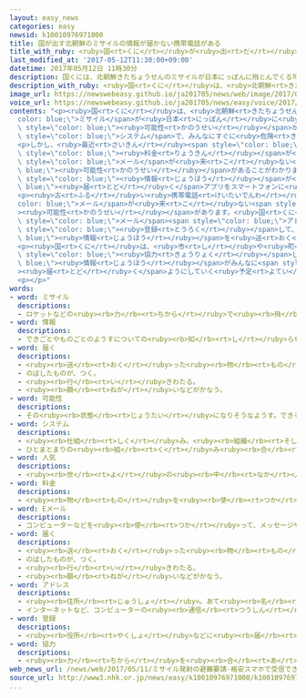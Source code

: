 ```yaml
---
layout: easy_news
categories: easy
newsid: k10010976971000
title: 国が出す北朝鮮のミサイルの情報が届かない携帯電話がある
title_with_ruby: <ruby>国<rt>くに</rt></ruby>が<ruby>出<rt>だ</rt></ruby>す<ruby>北朝鮮<rt>きたちょうせん</rt></ruby>のミサイルの<ruby>情報<rt>じょうほう</rt></ruby>が<ruby>届<rt>とど</rt></ruby>かない<ruby>携帯電話<rt>けいたいでんわ</rt></ruby>がある
last_modified_at: '2017-05-12T11:30:00+09:00'
datetime: 2017年05月12日 11時30分
description: 国くには、北朝鮮きたちょうせんのミサイルが日本にっぽんに飛とんでくる可能性かのうせいがある場合ばあい「Ｊアラート」というシステムで、みんなにすぐに危険きけんを知しらせることにしています。
description_with_ruby: <ruby>国<rt>くに</rt></ruby>は、<ruby>北朝鮮<rt>きたちょうせん</rt></ruby>のミサイルが<ruby>日本<rt>にっぽん</rt></ruby>に<ruby>飛<rt>と</rt></ruby>んでくる<ruby>可能性<rt>かのうせい</rt></ruby>がある<ruby>場合<rt>ばあい</rt></ruby>「Ｊアラート」というシステムで、みんなにすぐに<ruby>危険<rt>きけん</rt></ruby>を<ruby>知<rt>し</rt></ruby>らせることにしています。
image_url: https://newswebeasy.github.io/ja201705/news/web/image/2017/05/12/k10010976971000.jpg
voice_url: https://newswebeasy.github.io/ja201705/news/easy/voice/2017/05/12/k10010976971000.mp3
contents: "<p><ruby>国<rt>くに</rt></ruby>は、<ruby>北朝鮮<rt>きたちょうせん</rt></ruby>の<span style=\"\
  color: blue;\">ミサイル</span>が<ruby>日本<rt>にっぽん</rt></ruby>に<ruby>飛<rt>と</rt></ruby>んでくる<span\
  \ style=\"color: blue;\"><ruby>可能性<rt>かのうせい</rt></ruby></span>がある<ruby>場合<rt>ばあい</rt></ruby>「Ｊアラート」という<span\
  \ style=\"color: blue;\">システム</span>で、みんなにすぐに<ruby>危険<rt>きけん</rt></ruby>を<ruby>知<rt>し</rt></ruby>らせることにしています。スマートフォンや<ruby>携帯電話<rt>けいたいでんわ</rt></ruby>にも「<ruby>緊急速報<rt>きんきゅうそくほう</rt></ruby>メール」で<ruby>知<rt>し</rt></ruby>らせます。</p>\n\
  <p>しかし、<ruby>最近<rt>さいきん</rt></ruby><span style=\"color: blue;\"><ruby>人気<rt>にんき</rt></ruby></span>がある<span\
  \ style=\"color: blue;\"><ruby>料金<rt>りょうきん</rt></ruby></span>が<ruby>安<rt>やす</rt></ruby>いスマートフォンには、この<span\
  \ style=\"color: blue;\">メール</span>が<ruby>来<rt>こ</rt></ruby>ない<span style=\"color:\
  \ blue;\"><ruby>可能性<rt>かのうせい</rt></ruby></span>があることがわかりました。<ruby>国<rt>くに</rt></ruby>は、このようなスマートフォンを<ruby>持<rt>も</rt></ruby>っている<ruby>人<rt>ひと</rt></ruby>は、「Ｊアラート」の<span\
  \ style=\"color: blue;\"><ruby>情報<rt>じょうほう</rt></ruby></span>が<span style=\"color:\
  \ blue;\"><ruby>届<rt>とど</rt></ruby>く</span>アプリをスマートフォンに<ruby>入<rt>い</rt></ruby>れるように<ruby>言<rt>い</rt></ruby>っています。</p>\n\
  <p><ruby>古<rt>ふる</rt></ruby>い<ruby>携帯電話<rt>けいたいでんわ</rt></ruby>にもこの<span style=\"\
  color: blue;\">メール</span>が<ruby>来<rt>こ</rt></ruby>ない<span style=\"color: blue;\"\
  ><ruby>可能性<rt>かのうせい</rt></ruby></span>があります。<ruby>国<rt>くに</rt></ruby>は、<ruby>市<rt>し</rt></ruby>や<ruby>町<rt>まち</rt></ruby>に<span\
  \ style=\"color: blue;\">メール</span><span style=\"color: blue;\">アドレス</span>を<span\
  \ style=\"color: blue;\"><ruby>登録<rt>とうろく</rt></ruby></span>して、<span style=\"color:\
  \ blue;\"><ruby>情報<rt>じょうほう</rt></ruby></span>を<ruby>送<rt>おく</rt></ruby>ってもらうようにしたほうがいいと<ruby>言<rt>い</rt></ruby>っています。</p>\n\
  <p><ruby>国<rt>くに</rt></ruby>は、<ruby>市<rt>し</rt></ruby>や<ruby>町<rt>まち</rt></ruby>と<span\
  \ style=\"color: blue;\"><ruby>協力<rt>きょうりょく</rt></ruby></span>して<span style=\"color:\
  \ blue;\"><ruby>情報<rt>じょうほう</rt></ruby></span>がみんなに<span style=\"color: blue;\"\
  ><ruby>届<rt>とど</rt></ruby>く</span>ようにしていく<ruby>予定<rt>よてい</rt></ruby>です。</p>\n<p></p>\n\
  <p></p>"
words:
- word: ミサイル
  descriptions:
  - ロケットなどの<ruby><rb>力</rb><rt>ちから</rt></ruby>で<ruby><rb>飛</rb><rt>と</rt></ruby>び、<ruby><rb>誘導</rb><rt>ゆうどう</rt></ruby><ruby><rb>装置</rb><rt>そうち</rt></ruby>によって、<ruby><rb>目標</rb><rt>もくひょう</rt></ruby>をとらえる<ruby><rb>爆弾</rb><rt>ばくだん</rt></ruby>。<ruby><rb>誘導弾</rb><rt>ゆうどうだん</rt></ruby>。
- word: 情報
  descriptions:
  - できごとやものごとのようすについての<ruby><rb>知</rb><rt>し</rt></ruby>らせ。
- word: 届く
  descriptions:
  - <ruby><rb>送</rb><rt>おく</rt></ruby>った<ruby><rb>物</rb><rt>もの</rt></ruby>が<ruby><rb>着</rb><rt>つ</rt></ruby>く。
  - のばしたものが、つく。
  - <ruby><rb>行</rb><rt>い</rt></ruby>きわたる。
  - <ruby><rb>願</rb><rt>ねが</rt></ruby>いなどがかなう。
- word: 可能性
  descriptions:
  - その<ruby><rb>状態</rb><rt>じょうたい</rt></ruby>になりそうなようす。できそうなようす。
- word: システム
  descriptions:
  - <ruby><rb>仕組</rb><rt>しく</rt></ruby>み。<ruby><rb>組織</rb><rt>そしき</rt></ruby>。
  - ひとまとまりの<ruby><rb>組</rb><rt>く</rt></ruby>み<ruby><rb>合</rb><rt>あ</rt></ruby>わせ。
- word: 人気
  descriptions:
  - <ruby><rb>世</rb><rt>よ</rt></ruby>の<ruby><rb>中</rb><rt>なか</rt></ruby>の<ruby><rb>人</rb><rt>ひと</rt></ruby>たちのよい<ruby><rb>評判</rb><rt>ひょうばん</rt></ruby>。
- word: 料金
  descriptions:
  - <ruby><rb>物</rb><rt>もの</rt></ruby>を<ruby><rb>使</rb><rt>つか</rt></ruby>ったり、<ruby><rb>見</rb><rt>み</rt></ruby>たりしたことに<ruby><rb>対</rb><rt>たい</rt></ruby>してはらうお<ruby><rb>金</rb><rt>かね</rt></ruby>。
- word: Eメール
  descriptions:
  - コンピューターなどを<ruby><rb>使</rb><rt>つか</rt></ruby>って、メッセージやデータなどのやりとりをする<ruby><rb>仕組</rb><rt>しく</rt></ruby>み。<ruby><rb>電子</rb><rt>でんし</rt></ruby>メール。メール。
- word: 届く
  descriptions:
  - <ruby><rb>送</rb><rt>おく</rt></ruby>った<ruby><rb>物</rb><rt>もの</rt></ruby>が<ruby><rb>着</rb><rt>つ</rt></ruby>く。
  - のばしたものが、つく。
  - <ruby><rb>行</rb><rt>い</rt></ruby>きわたる。
  - <ruby><rb>願</rb><rt>ねが</rt></ruby>いなどがかなう。
- word: アドレス
  descriptions:
  - <ruby><rb>住所</rb><rt>じゅうしょ</rt></ruby>。あて<ruby><rb>名</rb><rt>な</rt></ruby>。
  - インターネットなど、コンピューターの<ruby><rb>通信</rb><rt>つうしん</rt></ruby>ネットワーク<ruby><rb>上</rb><rt>じょう</rt></ruby>に<ruby><rb>存在</rb><rt>そんざい</rt></ruby>する<ruby><rb>場所</rb><rt>ばしょ</rt></ruby>を<ruby><rb>示</rb><rt>しめ</rt></ruby>すもの。<ruby><rb>住所</rb><rt>じゅうしょ</rt></ruby>や<ruby><rb>電話番号</rb><rt>でんわばんごう</rt></ruby>にあたる。
- word: 登録
  descriptions:
  - <ruby><rb>役所</rb><rt>やくしょ</rt></ruby>などに<ruby><rb>届</rb><rt>とど</rt></ruby>け<ruby><rb>出</rb><rt>で</rt></ruby>て、おおやけに<ruby><rb>認</rb><rt>みと</rt></ruby>めてもらうこと。
- word: 協力
  descriptions:
  - <ruby><rb>力</rb><rt>ちから</rt></ruby>を<ruby><rb>合</rb><rt>あ</rt></ruby>わせて、ものごとを<ruby><rb>行</rb><rt>おこな</rt></ruby>うこと。
web_news_url: /news/web/2017/05/11/ミサイル発射の避難要請-格安スマホで受信できないおそれ/
source_url: http://www3.nhk.or.jp/news/easy/k10010976971000/k10010976971000.html
...
```

